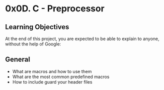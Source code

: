 # 0x0D. C - Preprocessor

## Learning Objectives
At the end of this project, you are expected to be able to explain to anyone, without the help of Google:

## General
- What are macros and how to use them
- What are the most common predefined macros
- How to include guard your header files